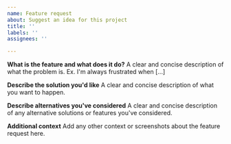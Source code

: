 ```yaml
---
name: Feature request
about: Suggest an idea for this project
title: ''
labels: ''
assignees: ''

---
```


**What is the feature and what does it do?**
A clear and concise description of what the problem is. Ex. I'm always frustrated when [...]

**Describe the solution you'd like**
A clear and concise description of what you want to happen.

**Describe alternatives you've considered**
A clear and concise description of any alternative solutions or features you've considered.

**Additional context**
Add any other context or screenshots about the feature request here.
